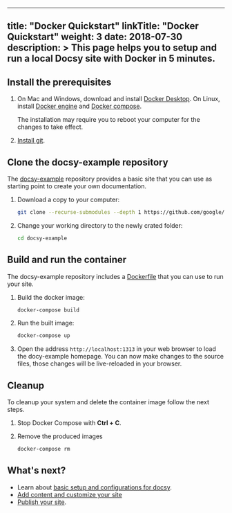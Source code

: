 
---
title: "Docker Quickstart"
linkTitle: "Docker Quickstart"
weight: 3
date: 2018-07-30
description: >
  This page helps you to setup and run a local Docsy site with Docker in 5 minutes. 
---

## Install the prerequisites

1. On Mac and Windows, download and install [Docker
   Desktop](ihttps://www.docker.com/get-started).  On Linux, install [Docker
   engine](https://docs.docker.com/engine/install/#server) and [Docker
   compose](https://docs.docker.com/compose/install/).
   
   The installation may require you to reboot your computer for the changes to
   take effect. 

1. [Install git](https://github.com/git-guides/install-git).

## Clone the docsy-example repository

The [docsy-example](https://github.com/google/docsy-example/) repository
provides a basic site that you can use as starting point to create your own
documentation.

1. Download a copy to your computer:

   ```bash
   git clone --recurse-submodules --depth 1 https://github.com/google/docsy-example.git
   ```

1. Change your working directory to the newly crated folder:

   ```bash
   cd docsy-example
   ```

## Build and run the container

The docsy-example repository includes a
[Dockerfile](https://docs.docker.com/engine/reference/builder/) that you can
use to run your site.

1. Build the docker image:

   ```bash
   docker-compose build
   ```

1. Run the built image:

   ```bash
   docker-compose up
   ```

1. Open the address `http://localhost:1313` in your web browser to load the
   docy-example homepage. You can now make changes to the source files, those
   changes will be live-reloaded in your browser.

## Cleanup

To cleanup your system and delete the container image follow the next steps.

1. Stop Docker Compose with **Ctrl + C**.

1. Remove the produced images

   ```bash
   docker-compose rm
   ```

## What's next?

* Learn about [basic setup and configurations for docsy](/docs/getting-started/).
* [Add content and customize your site](/docs/adding-content/)
* [Publish your site](/docs/deployment/).


	

